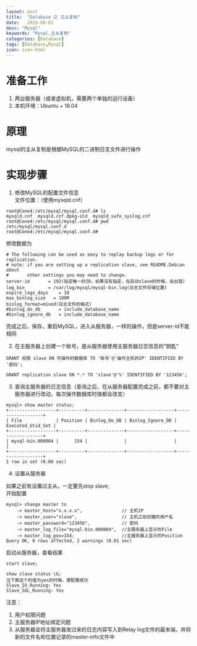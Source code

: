 ```yaml
---
layout: post
title:  "Database 之 主从复制"
date:   2019-08-01
desc: "Mysql"
keywords: "Mysql,主从复制"
categories: [Database]
tags: [Database,Mysql]
icon: icon-html
---
```

# 准备工作
1. 两台服务器（或者虚拟机，需要两个单独的运行设备）
2. 本机环境：Ubuntu + 18.04
# 原理
mysql的主从复制是根据MySQL的二进制日支文件进行操作
# 实现步骤
1. 修改MySQL的配置文件信息  
文件位置：（使用mysqld.cnf）

```
root@Cone4:/etc/mysql/mysql.conf.d# ls
mysqld.cnf  mysqld.cnf.dpkg-old  mysqld_safe_syslog.cnf
root@Cone4:/etc/mysql/mysql.conf.d# pwd
/etc/mysql/mysql.conf.d
root@Cone4:/etc/mysql/mysql.conf.d#
```

修改数据为

```
# The following can be used as easy to replay backup logs or for replication.
# note: if you are setting up a replication slave, see README.Debian about
#       other settings you may need to change.
server-id		= 192(指定唯一的ID，如果没有指定，在启动slave的时候，会出错)
log_bin			= /var/log/mysql/mysql-bin.log(日志文件存储位置)
expire_logs_days	= 10
max_binlog_size   = 100M
binlog_format=mixed(日志文件的格式)
#binlog_do_db		= include_database_name
#binlog_ignore_db	= include_database_name
```

完成之后，保存，重启MySQL，进入从服务器，一样的操作，但是server-id不能相同

2. 在主服务器上创建一个账号，是从服务器使用主服务器日志信息的“钥匙”

```
GRANT 权限 slave ON 可操作的数据库 TO '账号'@'操作主机的IP' IDENTIFIED BY '密码'; 

GRANT replication slave ON *.* TO 'slave'@'%' IDENTIFIED BY '123456'; 
```

3. 查询主服务器的日志信息（查询之后，在从服务器配置完成之前，都不要对主服务器进行改动，每次操作数据库时值都会改变）

```
mysql> show master status;
+------------------+----------+--------------+------------------+-------------------+
| File             | Position | Binlog_Do_DB | Binlog_Ignore_DB | Executed_Gtid_Set |
+------------------+----------+--------------+------------------+-------------------+
| mysql-bin.000004 |      154 |              |                  |                   |
+------------------+----------+--------------+------------------+-------------------+
1 row in set (0.00 sec)

```

4. 设置从服务器

如果之前有设置过主从，一定要先stop slave;  
开始配置

```
mysql> change master to
    -> master_host="x.x.x.x",               // 主机IP
    -> master_user="slave",                 // 主机之前创建的用户名
    -> master_password="123456",            // 密码
    -> master_log_file="mysql-bin.000004",  //主服务器上显示的File
    -> master_log_pos=154;                  //主服务器上显示的Position
Query OK, 0 rows affected, 2 warnings (0.01 sec)

```

启动从服务器，查看结果

```
start slave;

show slave status \G;
当下面这个的值为yes的时候，便配置成功
Slave_IO_Running: Yes
Slave_SQL_Running: Yes
```

注意：  
1. 用户权限问题
2. 主服务器IP地址绑定问题
3. 从服务器会将主服务器发过来的日志内容写入到Relay log文件的最末端，并将新的文件名和位置记录的master-info文件中